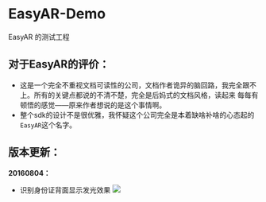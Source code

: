# EasyAR-Demo
EasyAR  的测试工程




## 对于EasyAR的评价：
  * 这是一个完全不重视文档可读性的公司，文档作者诡异的脑回路，我完全跟不上。所有的关键点都说的不清不楚，完全是后妈式的文档风格，读起来
  每每有顿悟的感觉——原来作者想说的是这个事情啊。
  * 整个sdk的设计不是很优雅，我怀疑这个公司完全是本着缺啥补啥的心态起的`EasyAR`这个名字。


## 版本更新：
**20160804：**
* 识别身份证背面显示发光效果
![](idCard.gif)

